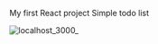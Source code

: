 My first React project
Simple todo list 

  ![localhost_3000_](C:\Users\egali\Downloads\localhost_3000_.png)
